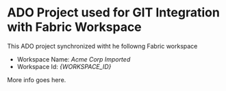 # ADO Project used for GIT Integration with Fabric Workspace

This ADO project synchronized witht he followng Fabric workspace
 - Workspace Name: *Acme Corp Imported*
 - Workspace Id: *{WORKSPACE_ID}*

 More info goes here.